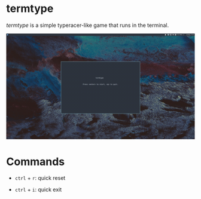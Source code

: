 # termtype

_termtype_ is a simple typeracer-like game that runs in the terminal.

![](https://github.com/jfto23/termtype/blob/master/gif/termtype_showcase.gif)

# Commands
- `ctrl` + `r`: quick reset

- `ctrl` + `i`: quick exit
